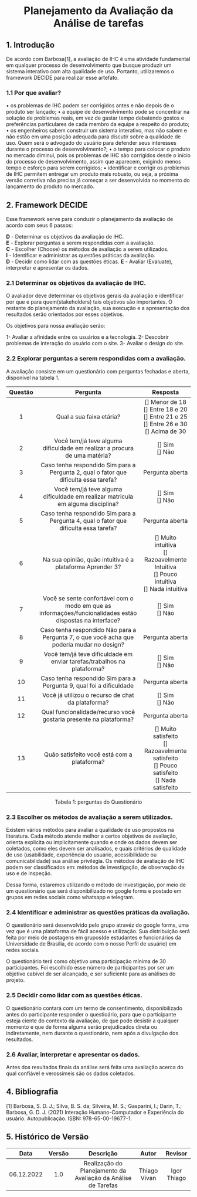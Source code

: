 # <center>Planejamento da Avaliação da Análise de tarefas

## 1. Introdução

De acordo com Barbosa[1], a avaliação de IHC é uma atividade fundamental em qualquer processo de desenvolvimento que busque produzir um sistema interativo com alta qualidade de uso. Portanto, utilizaremos o framework DECIDE para realizar esse artefato.

### 1.1 Por que avaliar?

• os problemas de IHC podem ser corrigidos antes e não depois de o produto ser lançado;
• a equipe de desenvolvimento pode se concentrar na solução de problemas reais, em vez de gastar tempo debatendo gostos e preferências particulares de cada membro da equipe a respeito do produto;
• os engenheiros sabem construir um sistema interativo, mas não sabem e não estão em uma posição adequada para discutir sobre a qualidade de uso. Quem será o advogado do usuário para defender seus interesses durante o processo de desenvolvimento?;
• o tempo para colocar o produto no mercado diminui, pois os problemas de IHC são corrigidos desde o início do processo de desenvolvimento, assim que aparecem, exigindo menos tempo e esforço para serem corrigidos;
• identificar e corrigir os problemas de IHC permitem entregar um produto mais robusto, ou seja, a próxima versão corretiva não precisa já começar a ser desenvolvida no momento do lançamento do produto no mercado.

## 2. Framework DECIDE

Esse framework serve para conduzir o planejamento da avaliação de acordo com seus 6 passos: 

**D** - Determinar os objetivos da avaliação de IHC.  
**E** - Explorar perguntas a serem respondidas com a avaliação.  
**C** - Escolher (Choose) os métodos de avaliação a serem utilizados.  
**I** - Identificar e administrar as questões práticas da avaliação.  
**D** - Decidir como lidar com as questões éticas. 
**E** - Avaliar (Evaluate), interpretar e apresentar os dados.  

### 2.1 Determinar os objetivos da avaliação de IHC.

O avaliador deve determinar os objetivos gerais da avaliação e identificar por que e para quem(stakeholders) tais objetivos são importantes. O restante do planejamento da avaliação, sua execução e a apresentação dos resultados serão orientados por esses objetivos.

Os objetivos para nossa avaliação serão: 

1- Avaliar a afinidade entre os usuários e a tecnologia.
2- Descobrir problemas de interação do usuário com o site.
3- Avaliar o design do site.


### 2.2 Explorar perguntas a serem respondidas com a avaliação.

A avaliação consiste em um questionário com perguntas fechadas e aberta, disponível na tabela 1.

| Questão | Pergunta | Resposta |
| :-----: | :------: | :------: |
| 1 | Qual a sua faixa etária? | [] Menor de 18<br>[] Entre 18 e 20<br>[] Entre 21 e 25<br>[] Entre 26 e 30<br>[] Acima de 30 |
| 2 | Você tem/já teve alguma dificuldade em realizar a procura de uma matéria? | [] Sim<br>[] Não |
| 3 | Caso tenha respondido Sim para a Pergunta 2, qual o fator que dificulta essa tarefa? | Pergunta aberta |
| 4 | Você tem/já teve alguma dificuldade em realizar matricula em alguma disciplina?  |  [] Sim<br>[] Não  |
| 5 | Caso tenha respondido Sim para a Pergunta 4, qual o fator que dificulta essa tarefa? | Pergunta aberta |
| 6 | Na sua opinião, quão intuitiva é a plataforma Aprender 3? | [] Muito intuitiva<br>[] Razoavelmente Intuitiva<br>[] Pouco intuitiva<br>[] Nada intuitiva |
| 7 | Você se sente confortável com o modo em que as informações/funcionalidades estão dispostas na interface?  | [] Sim<br>[] Não  |
| 8 | Caso tenha respondido Não para a Pergunta 7, o que você acha que poderia mudar no design?  | Pergunta aberta |
| 9 | Você tem/já teve dificuldade em enviar tarefas/trabalhos na plataforma? | [] Sim<br>[] Não |
| 10 | Caso tenha respondido Sim para a Pergunta 9, qual foi a dificuldade | Pergunta aberta |
| 11 | Você já utilizou o recurso de chat da plataforma? | [] Sim<br>[] Não |
| 12 | Qual funcionalidade/recurso você gostaria presente na plataforma? | Pergunta aberta |
| 13 | Quão satisfeito você está com a plataforma? | [] Muito satisfeito<br>[] Razoavelmente satisfeito<br>[] Pouco satisfeito<br>[] Nada satisfeito |

<div style="text-align: center">
<p>Tabela 1: perguntas do Questionário</p>
</div>


### 2.3 Escolher os métodos de avaliação a serem utilizados.

Existem vários métodos para avaliar a qualidade de uso propostos na literatura. Cada método atende melhor a certos objetivos de avaliação, orienta explicita ou implicitamente quando e onde os dados devem ser coletados, como eles devem ser analisados, e quais critérios de qualidade de uso (usabilidade, experiência do usuário, acessibilidade ou comunicabilidade) sua análise privilegia. Os métodos de avaliação de IHC podem ser classificados em: métodos de investigação, de observação de uso e de inspeção.

Dessa forma, estaremos utilizando o método de investigação, por meio de um questionário que será disponibilizado no google forms e postado em grupos em redes sociais como whatsapp e telegram.

### 2.4 Identificar e administrar as questões práticas da avaliação.

O questionário será desenvolvido pelo grupo atravéz do google forms, uma vez que é uma plataforma de fácil acesso e utilização. Sua distribuição será feita por meio de postagens em grupos(de estudantes e funcionários da Universidade de Brasília, de acordo com o nosso Perfil de usuário) em redes sociais.

O questionário terá como objetivo uma participação mínima de 30 participantes. Foi escolhido esse número de participantes por ser um objetivo cabível de ser alcançado, e ser suficiente para as análises do projeto.

### 2.5 Decidir como lidar com as questões éticas.

O questionário contará com um termo de consentimento, disponibilizado antes do participante responder o questioário, para que o participante esteja ciente do contexto da avaliação, de que pode desistir a qualquer momento e que de forma alguma serão prejudicados direta ou indiretamente, nem durante o questionário, nem após a divulgação dos resultados.


### 2.6 Avaliar, interpretar e apresentar os dados.

Antes dos resultados finais da análise será feita uma avaliação acerca do qual confiável e verossímeis são os dados coletados.


## 4. Bibliografia
 [1] Barbosa, S. D. J.; Silva, B. S. da; Silveira, M. S.; Gasparini, I.; Darin, T.; Barbosa, G. D. J. (2021) Interação Humano-Computador e Experiência do usuário. Autopublicação. ISBN: 978-65-00-19677-1.

## 5. Histórico de Versão
| Data       | Versão | Descrição            | Autor             | Revisor |
|:----------:|:------:|:--------------------:|:-----------------:|:-------:|
| 06.12.2022 | 1.0 | Realização do Planejamento da Avaliação da Análise de Tarefas | Thiago Vivan | Igor Thiago |

